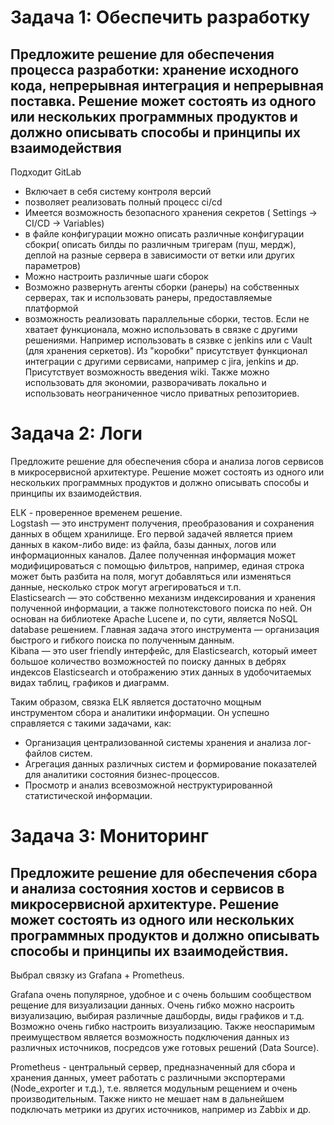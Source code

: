 # Задача 1: Обеспечить разработку
## Предложите решение для обеспечения процесса разработки: хранение исходного кода, непрерывная интеграция и непрерывная поставка. Решение может состоять из одного или нескольких программных продуктов и должно описывать способы и принципы их взаимодействия

Подходит GitLab
- Включает в себя систему контроля версий 
- позволяет реализовать полный процесс ci/cd  
- Имеется возможность безопасного хранения секретов ( Settings -> CI/CD -> Variables)
- в файле конфигурации можно описать различные конфигурации сбокри( описать билды по различным тригерам (пуш, мердж), деплой на разные сервера в зависимости от ветки или других параметров)
- Можно настроить различные шаги сборок
- Возможно развернуть агенты сборки (ранеры) на собственных серверах, так и использовать ранеры, предоставляемые платформой
- возможность реализовать параллельные сборки, тестов.
Если не хватает функционала, можно использовать в связке с другими решениями. Например использовать в сязвке с jenkins или с Vault (для хранения серкетов).
Из "коробки" присутствует функционал интеграции с другими сервисами, например с jira, jenkins  и др.
Присутствует возможность  введения wiki.
Также можно использовать для экономии, разворачивать локально и использовать неограниченное число приватных репозиториев.

# Задача 2: Логи
Предложите решение для обеспечения сбора и анализа логов сервисов в микросервисной архитектуре. Решение может состоять из одного или нескольких программных продуктов и должно описывать способы и принципы их взаимодействия.

ELK - проверенное временем решение.  
Logstash — это инструмент получения, преобразования и сохранения данных в общем хранилище. Его первой задачей является прием данных в каком-либо виде: из файла, базы данных, логов или информационных каналов. Далее полученная информация может модифицироваться с помощью фильтров, например, единая строка может быть разбита на поля, могут добавляться или изменяться данные, несколько строк могут агрегироваться и т.п.   
Elasticsearch — это собственно механизм индексирования и хранения полученной информации, а также полнотекстового поиска по ней. Он основан на библиотеке Apache Lucene и, по сути, является NoSQL database решением. Главная задача этого инструмента — организация быстрого и гибкого поиска по полученным данным.  
Kibana — это user friendly интерфейс, для Elasticsearch, который имеет большое количество возможностей по поиску данных в дебрях индексов Elasticsearch и отображению этих данных в удобочитаемых видах  таблиц, графиков и диаграмм.

Таким образом, связка ELK является достаточно мощным инструментом сбора и аналитики  информации. Он успешно справляется с такими задачами, как:
- Организация централизованной системы хранения и анализа лог-файлов систем.
- Агрегация данных различных систем и формирование показателей для аналитики состояния бизнес-процессов.
- Просмотр и анализ всевозможной неструктурированной статистической информации.

# Задача 3: Мониторинг
## Предложите решение для обеспечения сбора и анализа состояния хостов и сервисов в микросервисной архитектуре. Решение может состоять из одного или нескольких программных продуктов и должно описывать способы и принципы их взаимодействия.

Выбрал связку из Grafana + Prometheus.

Grafana очень популярное, удобное и с очень большим сообществом рещение для визуализации данных. Очень гибко можно насроить визуализацию, выбирая различные дашборды, виды графиков и т.д. Возможно очень гибко настроить визуализацию. Также неоспаримым преимуществом является возможность подключения данных из различных источников, посредсов уже готовых решений (Data Source).

Prometheus - центральный сервер, предназначенный для сбора и хранения данных, умеет работать с различными экспортерами (Node_exporter и т.д.), т.е. является модульным рещением и очень производительным.
Также никто не мешает нам в дальнейшем подключать метрики из других источников, например из Zabbix и др.